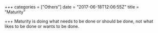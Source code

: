 +++
categories = ["Others"]
date = "2017-06-18T12:06:55Z"
title = "Maturity"

+++
Maturity is doing what needs to be done or should be done, not what likes to be done or wants to be done.